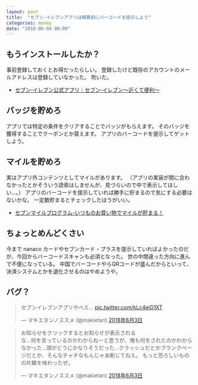 ```yaml
---
layout: post
title:  "セブン-イレブンアプリは精算前にバーコードを提示しよう"
categories: money
date: "2018-06-04 00:00"
---
```


## もうインストールしたか？

事前登録しておくとお得だったらしい。
登録したけど既存のアカウントのメールアドレスは登録していなかった。
吹いた。

- [セブン‐イレブン公式アプリ｜セブン‐イレブン～近くて便利～](http://www.sej.co.jp/products/app/)

## バッジを貯めろ

アプリでは特定の条件をクリアすることでバッジがもらえます。
そのバッジを獲得することでクーポンとか貰えます。
アプリのバーコードを提示してゲットしよう。

## マイルを貯めろ

実はアプリ外コンテンツとしてマイルがあります。
（アプリの実装が間に合わなかったとかそういう詮索はしませんが、見づらいので中で表示してほしい...。）
アプリのバーコードを提示していれば勝手に貯まるので気にする必要はないかな。
一定数貯まるとチェックしたほうがいい。

- [セブンマイルプログラム\-いつものお買い物でマイルが貯まる！](https://www.omni7.jp/general/static/7mp)

## ちょっとめんどくさい

今まで nanaco カードやセブンカード・プラスを提示していればよかったのだが、今回からバーコードスキャンも必須となった。
世の中間違った方向に進んで不便になっている。
中国でバーコードやらQRコードが盛んだからといって、決済システムとかを退化させるのはやめようや。

## バグ？

<blockquote class="twitter-tweet" data-lang="ja"><p lang="ja" dir="ltr">セブンイレブンアプリやべえ… <a href="https://t.co/kLc4eiG1XT">pic.twitter.com/kLc4eiG1XT</a></p>&mdash; マキエタンノススメ (@makietan) <a href="https://twitter.com/makietan/status/1003193724938010625?ref_src=twsrc%5Etfw">2018年6月3日</a></blockquote>
<script async src="https://platform.twitter.com/widgets.js" charset="utf-8"></script>

<blockquote class="twitter-tweet" data-lang="ja"><p lang="ja" dir="ltr">お知らせをクリックするとお知らせが表示される<br>な…何を言っているのかわからねーと思うが、俺も何をされたのかわからなかった…頭がどうにかなりそうだった…クラッシュだとかブランクページだとか、そんなチャチなもんじゃあ断じてねえ。 もっと恐ろしいものの片鱗を味わったぜ。</p>&mdash; マキエタンノススメ (@makietan) <a href="https://twitter.com/makietan/status/1003194969287323648?ref_src=twsrc%5Etfw">2018年6月3日</a></blockquote>
<script async src="https://platform.twitter.com/widgets.js" charset="utf-8"></script>
